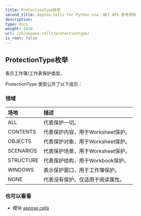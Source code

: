 ```yaml
---
title: ProtectionType枚举
second_title: Aspose.Cells for Python via .NET API 参考资料
description:
type: docs
weight: 2420
url: /zh/aspose.cells/protectiontype/
is_root: false
---
```

## ProtectionType枚举
表示工作簿/工作表保护类型。



ProtectionType 类型公开了以下成员：

### 领域
|场地|描述|
| :- | :- |
| ALL |代表保护一切。|
| CONTENTS |代表保护内容，用于Worksheet保护。|
| OBJECTS |代表保护对象，用于Worksheet保护。|
| SCENARIOS |代表保护场景，用于Worksheet保护。|
| STRUCTURE |代表保护结构，用于Workbook保护。|
| WINDOWS |表示保护窗口，用于工作簿保护。|
| NONE |代表没有保护。仅适用于阅读属性。|



### 也可以看看
* 模块 [aspose.cells](..)
